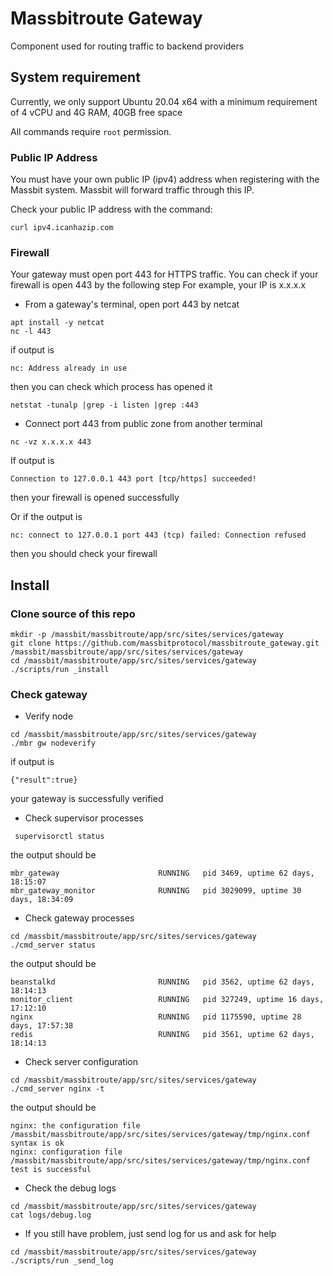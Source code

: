 # Massbitroute Gateway

Component used for routing traffic to backend providers


## System requirement

Currently, we only support Ubuntu 20.04 x64 with a minimum requirement of 4 vCPU and 4G RAM, 40GB free space

All commands require `root` permission. 

### Public IP Address

You must have your own public IP (ipv4) address when registering with the Massbit system. Massbit will forward traffic through this IP.

Check your public IP address with the command:
```
curl ipv4.icanhazip.com
```
### Firewall
Your gateway must open port 443 for HTTPS traffic.
You can check if your firewall is open 443 by the following step
For example, your IP is x.x.x.x
* From a gateway's terminal, open port 443 by netcat
```
apt install -y netcat
nc -l 443
```
if output is
```
nc: Address already in use
```
then you can check which process has opened it
```
netstat -tunalp |grep -i listen |grep :443
```

* Connect port 443 from public zone from another terminal
```
nc -vz x.x.x.x 443
```
If output is
```
Connection to 127.0.0.1 443 port [tcp/https] succeeded!
```
then your firewall is opened successfully

Or if the output is
```
nc: connect to 127.0.0.1 port 443 (tcp) failed: Connection refused
```
then you should check your firewall

## Install

### Clone source of this repo

```
mkdir -p /massbit/massbitroute/app/src/sites/services/gateway
git clone https://github.com/massbitprotocol/massbitroute_gateway.git /massbit/massbitroute/app/src/sites/services/gateway
cd /massbit/massbitroute/app/src/sites/services/gateway
./scripts/run _install
```

### Check gateway

* Verify node
```
cd /massbit/massbitroute/app/src/sites/services/gateway
./mbr gw nodeverify
```

if output is
```
{"result":true}
```
your gateway is successfully verified

* Check supervisor processes
```
 supervisorctl status
 ```
 the output should be
 ```
mbr_gateway                      RUNNING   pid 3469, uptime 62 days, 18:15:07
mbr_gateway_monitor              RUNNING   pid 3029099, uptime 30 days, 18:34:09
```
* Check gateway processes
```
cd /massbit/massbitroute/app/src/sites/services/gateway
./cmd_server status
```
the output should be
```
beanstalkd                       RUNNING   pid 3562, uptime 62 days, 18:14:13
monitor_client                   RUNNING   pid 327249, uptime 16 days, 17:12:10
nginx                            RUNNING   pid 1175590, uptime 28 days, 17:57:38
redis                            RUNNING   pid 3561, uptime 62 days, 18:14:13
```
* Check server configuration
```
cd /massbit/massbitroute/app/src/sites/services/gateway
./cmd_server nginx -t
```
the output should be
```
nginx: the configuration file /massbit/massbitroute/app/src/sites/services/gateway/tmp/nginx.conf syntax is ok
nginx: configuration file /massbit/massbitroute/app/src/sites/services/gateway/tmp/nginx.conf test is successful
```
* Check the debug logs
```
cd /massbit/massbitroute/app/src/sites/services/gateway
cat logs/debug.log
```

* If you still have problem, just send log for us and ask for help
```
cd /massbit/massbitroute/app/src/sites/services/gateway
./scripts/run _send_log
```
